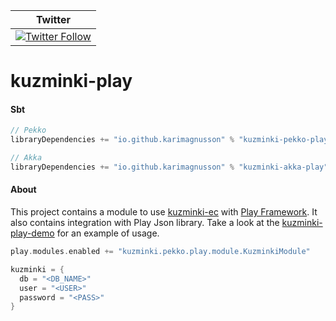 | Twitter |
| --- |
| [![Twitter Follow](https://img.shields.io/twitter/follow/kuzminki_lib?label=follow&style=flat&logo=twitter&color=brightgreen)](https://twitter.com/kuzminki_lib) |

# kuzminki-play

#### Sbt
```sbt
// Pekko
libraryDependencies += "io.github.karimagnusson" % "kuzminki-pekko-play" % "0.9.1"

// Akka
libraryDependencies += "io.github.karimagnusson" % "kuzminki-akka-play" % "0.9.1"
```

#### About
This project contains a module to use [kuzminki-ec](https://github.com/karimagnusson/kuzminki-ec) with [Play Framework](https://www.playframework.com/). It also contains integration with Play Json library. Take a look at the [kuzminki-play-demo](https://github.com/karimagnusson/kuzminki-play-demo) for an example of usage.


```sbt
play.modules.enabled += "kuzminki.pekko.play.module.KuzminkiModule"

kuzminki = {
  db = "<DB_NAME>"
  user = "<USER>"
  password = "<PASS>"
}
```